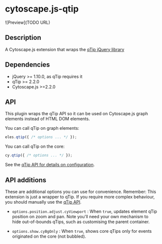 cytoscape.js-qtip
=================

![Preview](TODO URL)


## Description

A Cytoscape.js extension that wraps the [qTip jQuery library](http://qtip2.com)



## Dependencies

 * jQuery >= 1.10.0, as qTip requires it
 * qTip >= 2.2.0
 * Cytoscape.js >=2.2.0


## API

This plugin wraps the qTip API so it can be used on Cytoscape.js graph elements instead of HTML DOM elements.

You can call qTip on graph elements:
```js
eles.qtip({ /* options ... */ });
```

You can call qTip on the core:
```js
cy.qtip({ /* options ... */ });
```

See the [qTip API for details on configuration](http://qtip2.com/options).


## API additions

These are additional options you can use for convenience.  Remember: This extension is just a wrapper to qTip.  If you require more complex behaviour, you should manually use the [qTip API](http://qtip2.com).

 * `options.position.adjust.cyViewport` : When `true`, updates element qTip position on zoom and pan.  Note you'll need your own mechanism to hide out-of-bounds qTips, such as customising the parent container.

  * `options.show.cyBgOnly` : When `true`, shows core qTips only for events originated on the core (not bubbled).